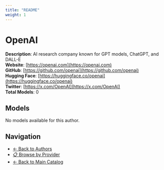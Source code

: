 ```yaml
---
title: "README"
weight: 1
---
```

# OpenAI

**Description**: AI research company known for GPT models, ChatGPT, and DALL-E  
**Website**: [https://openai.com](https://openai.com)  
**GitHub**: [https://github.com/openai](https://github.com/openai)  
**Hugging Face**: [https://huggingface.co/openai](https://huggingface.co/openai)  
**Twitter**: [https://x.com/OpenAI](https://x.com/OpenAI)  
**Total Models**: 0

## Models

No models available for this author.

## Navigation

- [← Back to Authors](../README.md)
- [📋 Browse by Provider](../../providers/README.md)
- [← Back to Main Catalog](../../README.md)
